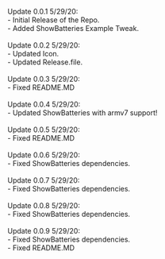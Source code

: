 Update 0.0.1 5/29/20:<br/>
	- Initial Release of the Repo.<br/>
	- Added ShowBatteries Example Tweak.<br/> 
<br/>
Update 0.0.2 5/29/20:<br/>
	- Updated Icon.<br/> 
	- Updated Release.file.<br/>
<br/>
Update 0.0.3 5/29/20:<br/>
	- Fixed README.MD<br/>
<br/>
Update 0.0.4 5/29/20:<br/>
	- Updated ShowBatteries with armv7 support!<br/>
<br/>
Update 0.0.5 5/29/20:<br/>
	- Fixed README.MD<br/>
<br/>
Update 0.0.6 5/29/20:<br/>
	- Fixed ShowBatteries dependencies. <br/>
<br/>
Update 0.0.7 5/29/20:<br/>
	- Fixed ShowBatteries dependencies. <br/>
<br/>
Update 0.0.8 5/29/20:<br/>
	- Fixed ShowBatteries dependencies. <br/>
<br/>
Update 0.0.9 5/29/20:<br/>
	- Fixed ShowBatteries dependencies. <br/>
	- Fixed README.MD